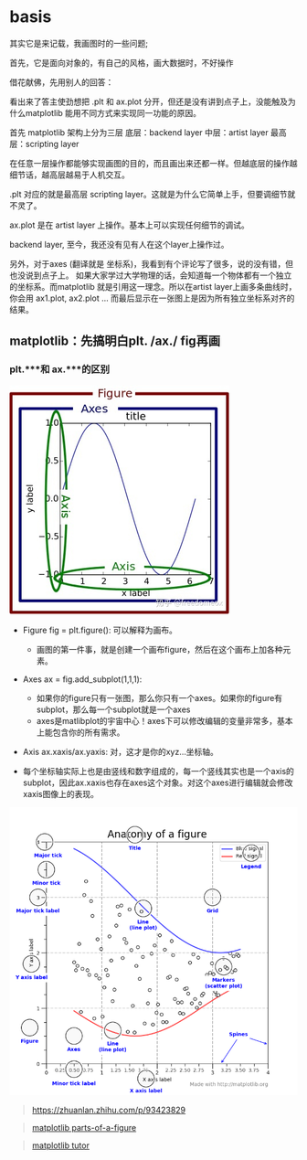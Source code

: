 # basis
其实它是来记载，我画图时的一些问题;

首先，它是面向对象的，有自己的风格，画大数据时，不好操作

借花献佛，先用别人的回答：

看出来了答主使劲想把 .plt 和 ax.plot 分开，但还是没有讲到点子上，没能触及为什么matplotlib 能用不同方式来实现同一功能的原因。

首先 matplotlib 架构上分为三层
底层：backend layer
中层：artist layer
最高层：scripting layer

在任意一层操作都能够实现画图的目的，而且画出来还都一样。但越底层的操作越细节话，越高层越易于人机交互。

.plt 对应的就是最高层 scripting layer。这就是为什么它简单上手，但要调细节就不灵了。

ax.plot 是在 artist layer 上操作。基本上可以实现任何细节的调试。

backend layer, 至今，我还没有见有人在这个layer上操作过。

另外，对于axes (翻译就是 坐标系)，我看到有个评论写了很多，说的没有错，但也没说到点子上。
如果大家学过大学物理的话，会知道每一个物体都有一个独立的坐标系。而matplotlib 就是引用这一理念。所以在artist layer上画多条曲线时，你会用 ax1.plot, ax2.plot ... 而最后显示在一张图上是因为所有独立坐标系对齐的结果。

## matplotlib：先搞明白plt. /ax./ fig再画

### plt.***和 ax.***的区别

![avatar](../images/matplotlib01.jpg)

-   Figure fig = plt.figure(): 可以解释为画布。
    -   画图的第一件事，就是创建一个画布figure，然后在这个画布上加各种元素。
-   Axes ax = fig.add_subplot(1,1,1): 

    -   如果你的figure只有一张图，那么你只有一个axes。如果你的figure有subplot，那么每一个subplot就是一个axes
    -   axes是matlibplot的宇宙中心！axes下可以修改编辑的变量非常多，基本上能包含你的所有需求。
-   Axis ax.xaxis/ax.yaxis: 对，这才是你的xyz...坐标轴。
-   每个坐标轴实际上也是由竖线和数字组成的，每一个竖线其实也是一个axis的subplot，因此ax.xaxis也存在axes这个对象。对这个axes进行编辑就会修改xaxis图像上的表现。


![avatar](../images/matplotlib02.png)

>https://zhuanlan.zhihu.com/p/93423829

>[matplotlib parts-of-a-figure](https://matplotlib.org/1.5.1/faq/usage_faq.html#parts-of-a-figure)

>[matplotlib tutor](https://matplotlib.org/stable/tutorials/introductory/usage.html)